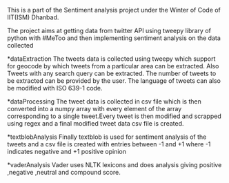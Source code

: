 This is a part of the Sentiment analysis project under the Winter of Code of IIT(ISM) Dhanbad.

The project aims at getting data from twitter API using tweepy library of python with #MeToo and then implementing sentiment analysis on the data collected

*dataExtraction
The tweets data is collected using tweepy which support for geocode by which tweets from a particular area can be extracted.
Also Tweets with any search query can be extracted.
The number of tweets to be extracted can be provided by the user.
The language of tweets can also be modified with ISO 639-1 code.

*dataProcessing
The tweet data is collected in csv file which is then converted into a numpy array with every element of the array corresponding to a single tweet.Every tweet is then modified and scrapped using regex and a final modified tweet data csv file is created.

*textblobAnalysis
Finally textblob is used for sentiment analysis of the tweets and a csv file is created with entries between -1 and +1 where -1 indicates negative and +1 positive opinion

*vaderAnalysis
Vader uses NLTK lexicons and does analysis giving positive ,negative ,neutral and compound score.
